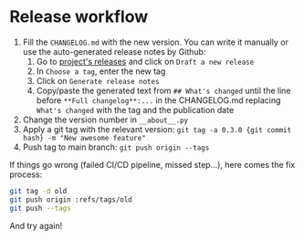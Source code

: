 # Release workflow

1. Fill the `CHANGELOG.md` with the new version. You can write it manually or use the auto-generated release notes by Github:
    1. Go to [project's releases](https://github.com/geotribu/cli/releases) and click on `Draft a new release`
    1. In `Choose a tag`, enter the new tag
    1. Click on `Generate release notes`
    1. Copy/paste the generated text from `## What's changed` until the line before `**Full changelog**:...` in the CHANGELOG.md replacing `What's changed` with the tag and the publication date
1. Change the version number in `__about__.py`
1. Apply a git tag with the relevant version: `git tag -a 0.3.0 {git commit hash} -m "New awesome feature"`
1. Push tag to main branch: `git push origin --tags`

If things go wrong (failed CI/CD pipeline, missed step...), here comes the fix process:

```sh
git tag -d old
git push origin :refs/tags/old
git push --tags
```

And try again!
